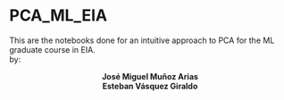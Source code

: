 # PCA_ML_EIA
This are the notebooks done for an intuitive approach to PCA for the ML graduate course in EIA. <br>
by:
<center>
  
  **José Miguel Muñoz Arias**<br>
  **Esteban Vásquez Giraldo**

